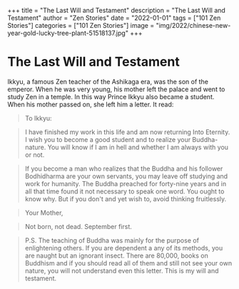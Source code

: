 +++
title = "The Last Will and Testament"
description = "The Last Will and Testament"
author = "Zen Stories"
date = "2022-01-01"
tags = ["101 Zen Stories"]
categories = ["101 Zen Stories"]
image =  "img/2022/chinese-new-year-gold-lucky-tree-plant-51518137.jpg"
+++

# The Last Will and Testament

Ikkyu, a famous Zen teacher of the Ashikaga era, was the son of the emperor. When he was very young, his mother left the palace and went to study Zen in a temple. In this way Prince Ikkyu also became a student. When his mother passed on, she left him a letter. It read:

> To Ikkyu:

> I have finished my work in this life and am now returning Into Eternity. I wish you to become a good student and to realize your Buddha-nature. You will know if I am in hell and whether I am always with you or not.

> If you become a man who realizes that the Buddha and his follower Bodhidharma are your own servants, you may leave off studying and work for humanity. The Buddha preached for forty-nine years and in all that time found it not necessary to speak one word. You ought to know why. But if you don't and yet wish to, avoid thinking fruitlessly.

> Your Mother,

> Not born, not dead. September first.

> P.S. The teaching of Buddha was mainly for the purpose of enlightening others. If you are dependent a any of its methods, you are naught but an ignorant insect. There are 80,000, books on Buddhism and if you should read all of them and still not see your own nature, you will not understand even this letter. This is my will and testament.
